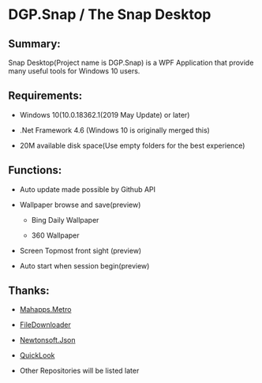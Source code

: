 # DGP.Snap / The Snap Desktop

## Summary:

Snap Desktop(Project name is DGP.Snap) is a WPF Application that provide many useful tools for Windows 10 users.

## Requirements:

- Windows 10(10.0.18362.1(2019 May Update) or later)

- .Net Framework 4.6 (Windows 10 is originally merged this)

- 20M available disk space(Use empty folders for the best experience)

## Functions:

- Auto update made possible by Github API

- Wallpaper browse and save(preview)
  
  - Bing Daily Wallpaper
  
  - 360 Wallpaper

- Screen Topmost front sight (preview)

- Auto start when session begin(preview)

## Thanks:

- [Mahapps.Metro](https://github.com/MahApps/MahApps.Metro)

- [FileDownloader](https://github.com/Avira/.NetFileDownloader)

- [Newtonsoft.Json](https://github.com/JamesNK/Newtonsoft.Json)

- [QuickLook](https://github.com/QL-Win/QuickLook)

- Other Repositories will be listed later
